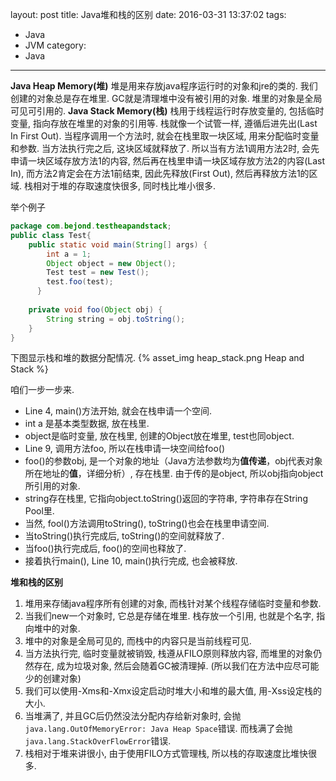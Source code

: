 layout: post
title: Java堆和栈的区别
date: 2016-03-31 13:37:02
tags:
- Java
- JVM
category:
- Java
---
**Java Heap Memory(堆)**
堆是用来存放java程序运行时的对象和jre的类的. 我们创建的对象总是存在堆里. GC就是清理堆中没有被引用的对象. 堆里的对象是全局可见可引用的.
**Java Stack Memory(栈)**
栈用于线程运行时存放变量的, 包括临时变量, 指向存放在堆里的对象的引用等. 栈就像一个试管一样, 遵循后进先出(Last In First Out). 当程序调用一个方法时, 就会在栈里取一块区域, 用来分配临时变量和参数. 当方法执行完之后, 这块区域就释放了. 所以当有方法1调用方法2时, 会先申请一块区域存放方法1的内容, 然后再在栈里申请一块区域存放方法2的内容(Last In), 而方法2肯定会在方法1前结束, 因此先释放(First Out), 然后再释放方法1的区域. 栈相对于堆的存取速度快很多, 同时栈比堆小很多.

举个例子
```java
package com.bejond.testheapandstack;
public class Test{
    public static void main(String[] args) {
        int a = 1;
        Object object = new Object();
        Test test = new Test();
        test.foo(test);
      }
  
    private void foo(Object obj) {
        String string = obj.toString();
    }
}
```
下图显示栈和堆的数据分配情况.
{% asset_img heap_stack.png Heap and Stack %}

咱们一步一步来.
* Line 4, main()方法开始, 就会在栈申请一个空间.
* int a 是基本类型数据, 放在栈里. 
* object是临时变量, 放在栈里, 创建的Object放在堆里, test也同object.
* Line 9, 调用方法foo, 所以在栈申请一块空间给foo()
* foo()的参数obj, 是一个对象的地址（Java方法参数均为**值传递**，obj代表对象所在地址的**值**，详细分析）, 存在栈里. 由于传的是object, 所以obj指向object所引用的对象. 
* string存在栈里, 它指向object.toString()返回的字符串, 字符串存在String Pool里.
* 当然, fool()方法调用toString(), toString()也会在栈里申请空间.
* 当toString()执行完成后, toString()的空间就释放了.
* 当foo()执行完成后, foo()的空间也释放了.
* 接着执行main(), Line 10, main()执行完成, 也会被释放.

**堆和栈的区别**
1. 堆用来存储java程序所有创建的对象, 而栈针对某个线程存储临时变量和参数.
2. 当我们new一个对象时, 它总是存储在堆里. 栈存放一个引用, 也就是个名字, 指向堆中的对象. 
3. 堆中的对象是全局可见的, 而栈中的内容只是当前线程可见.
4. 当方法执行完, 临时变量就被销毁, 栈遵从FILO原则释放内容, 而堆里的对象仍然存在, 成为垃圾对象, 然后会随着GC被清理掉. (所以我们在方法中应尽可能少的创建对象)
5. 我们可以使用-Xms和-Xmx设定启动时堆大小和堆的最大值, 用-Xss设定栈的大小.
6. 当堆满了, 并且GC后仍然没法分配内存给新对象时, 会抛`java.lang.OutOfMemoryError: Java Heap Space`错误. 而栈满了会抛`java.lang.StackOverFlowError`错误.
7. 栈相对于堆来讲很小, 由于使用FILO方式管理栈, 所以栈的存取速度比堆快很多.